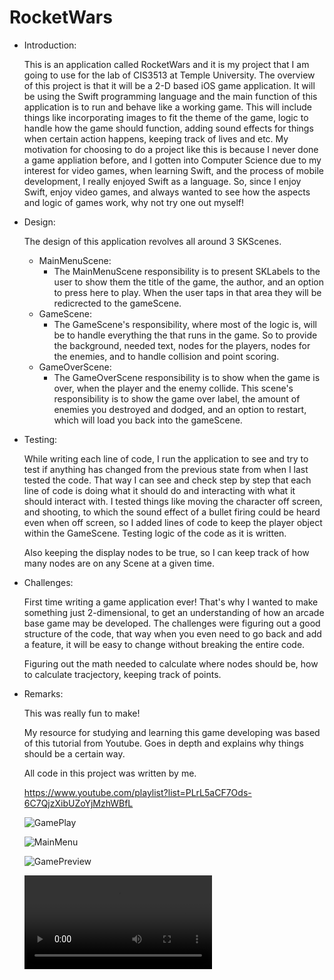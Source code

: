 # RocketWars

* Introduction:

  This is an application called RocketWars and it is my project that I am going to use for the lab of CIS3513 at Temple University. The overview of this project is that it will be a 2-D based iOS game application. It will be using the Swift programming language and the main function of this application is to run and behave like a working game. This will include things like incorporating images to fit the theme of the game, logic to handle how the game should function, adding sound effects for things when certain action happens, keeping track of lives and etc. My motivation for choosing to do a project like this is because I never done a game appliation before, and I gotten into Computer Science due to my interest for video games, when learning Swift, and the process of mobile development, I really enjoyed Swift as a language. So, since I enjoy Swift, enjoy video games, and always wanted to see how the aspects and logic of games work, why not try one out myself!
  
* Design:

  The design of this application revolves all around 3 SKScenes. 
  * MainMenuScene:
    * The MainMenuScene responsibility is to present SKLabels to the user to show them the title of the game, the author, and an option to press here to play. When the user taps in that area they will be redicrected to the gameScene.
  * GameScene:
    * The GameScene's responsibility, where most of the logic is, will be to handle everything the that runs in the game. So to provide the background, needed text, nodes for the players, nodes for the enemies, and to handle collision and point scoring.
  * GameOverScene:
    * The GameOverScene responsibility is to show when the game is over, when the player and the enemy collide. This scene's responsibility is to show the game over label, the amount of enemies you destroyed and dodged, and an option to restart, which will load you back into the gameScene.
* Testing:
  
  While writing each line of code, I run the application to see and try to test if anything has changed from the previous state from when I last tested the code. That way I can see and check step by step that each line of code is doing what it should do and interacting with what it should interact with. I tested things like moving the character off screen, and shooting, to which the sound effect of a bullet firing could be heard even when off screen, so I added lines of code to keep the player object within the GameScene. Testing logic of the code as it is written.
  
  Also keeping the display nodes to be true, so I can keep track of how many nodes are on any Scene at a given time.
  
* Challenges:
  
  First time writing a game application ever! That's why I wanted to make something just 2-dimensional, to get an understanding of how an arcade base game may be developed. The challenges were figuring out a good structure of the code, that way when you even need to go back and add a feature, it will be easy to change without breaking the entire code.
  
  Figuring out the math needed to calculate where nodes should be, how to calculate tracjectory, keeping track of points.
  
* Remarks:
  
  This was really fun to make!
  
  My resource for studying and learning this game developing was based of this tutorial from Youtube. Goes in depth and explains why things should be a certain way.
  
  All code in this project was written by me.
  
  https://www.youtube.com/playlist?list=PLrL5aCF7Ods-6C7QjzXibUZoYjMzhWBfL
  
  ![GamePlay](https://github.com/knuckles2224/RocketWars/blob/master/Screen%20Shot%202020-04-29%20at%204.56.27%20PM.png)
  
  ![MainMenu](https://github.com/knuckles2224/RocketWars/blob/master/Screen%20Shot%202020-04-29%20at%204.56.52%20PM.png)
  
  ![GamePreview](https://github.com/knuckles2224/RocketWars/blob/master/Screen%20Shot%202020-04-29%20at%204.57.07%20PM.png)
  
  ![video](https://github.com/knuckles2224/RocketWars/blob/master/Video.MOV)
 
